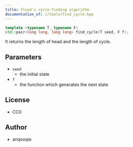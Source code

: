 ```yaml
---
title: Floyd's cycle-finding algorithm
documentation_of: //tools/find_cycle.hpp
---
```


```cpp
template <typename T, typename F>
std::pair<long long, long long> find_cycle(T seed, F f);
```

It returns the length of head and the length of cycle.

## Parameters
- `seed`
    - the initial state
- `f`
    - the function which generates the next state

## License
- CC0

## Author
- anqooqie
